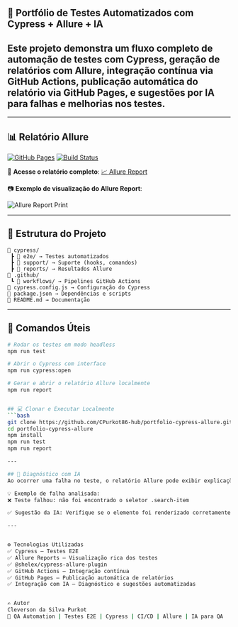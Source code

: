 ## 🚀 Portfólio de Testes Automatizados com Cypress + Allure + IA

Este projeto demonstra um fluxo completo de automação de testes com **Cypress**, geração de relatórios com **Allure**, **integração contínua via GitHub Actions**, publicação automática do relatório via **GitHub Pages**, e **sugestões por IA** para falhas e melhorias nos testes.
---
---

## 📊 Relatório Allure

[![GitHub Pages](https://github.com/CPurkot86-hub/portfolio-cypress-allure/actions/workflows/pages/pages-build-deployment/badge.svg)](https://cpurkot86-hub.github.io/portfolio-cypress-allure/)
[![Build Status](https://github.com/CPurkot86-hub/portfolio-cypress-allure/actions/workflows/testes.yml/badge.svg)](https://github.com/CPurkot86-hub/portfolio-cypress-allure/actions)

🔗 **Acesse o relatório completo**: [📈 Allure Report](https://cpurkot86-hub.github.io/portfolio-cypress-allure/)

📷 **Exemplo de visualização do Allure Report**:

![Allure Report Print](.github/assets/allure-print.png)

---

## 📁 Estrutura do Projeto

```
📁 cypress/
 ┣ 📁 e2e/ → Testes automatizados
 ┣ 📁 support/ → Suporte (hooks, comandos)
 ┣ 📁 reports/ → Resultados Allure
📁 .github/
 ┗ 📁 workflows/ → Pipelines GitHub Actions
📄 cypress.config.js → Configuração do Cypress
📄 package.json → Dependências e scripts
📄 README.md → Documentação
```

---

## 🧪 Comandos Úteis

```bash
# Rodar os testes em modo headless
npm run test

# Abrir o Cypress com interface
npm run cypress:open

# Gerar e abrir o relatório Allure localmente
npm run report


## 💻 Clonar e Executar Localmente
```bash
git clone https://github.com/CPurkot86-hub/portfolio-cypress-allure.git
cd portfolio-cypress-allure
npm install
npm run test
npm run report

---

## 🤖 Diagnóstico com IA
Ao ocorrer uma falha no teste, o relatório Allure pode exibir explicações automáticas e sugestões inteligentes com base na falha identificada.

💡 Exemplo de falha analisada:
❌ Teste falhou: não foi encontrado o seletor .search-item

✅ Sugestão da IA: Verifique se o elemento foi renderizado corretamente ou aumente o tempo de espera (timeout).

---


⚙️ Tecnologias Utilizadas
✅ Cypress – Testes E2E
✅ Allure Reports – Visualização rica dos testes
✅ @shelex/cypress-allure-plugin
✅ GitHub Actions – Integração contínua
✅ GitHub Pages – Publicação automática de relatórios
✅ Integração com IA – Diagnóstico e sugestões automatizadas


✍️ Autor
Cleverson da Silva Purkot
💼 QA Automation | Testes E2E | Cypress | CI/CD | Allure | IA para QA
